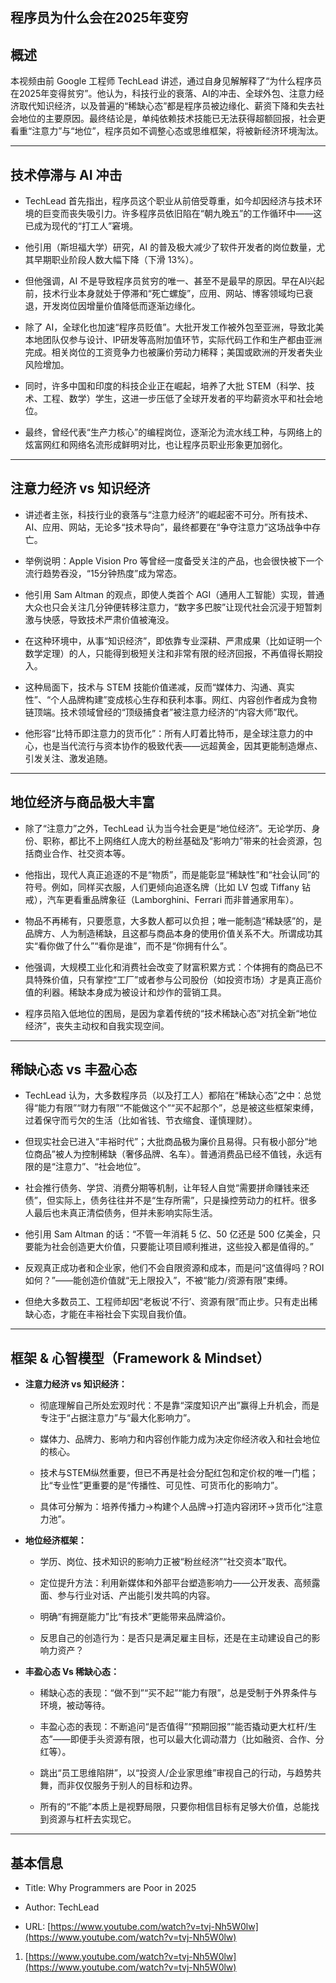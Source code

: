 ## 程序员为什么会在2025年变穷

## 概述

本视频由前 Google 工程师 TechLead 讲述，通过自身见解解释了“为什么程序员在2025年变得贫穷”。他认为，科技行业的衰落、AI的冲击、全球外包、注意力经济取代知识经济，以及普遍的“稀缺心态”都是程序员被边缘化、薪资下降和失去社会地位的主要原因。最终结论是，单纯依赖技术技能已无法获得超额回报，社会更看重“注意力”与“地位”，程序员如不调整心态或思维框架，将被新经济环境淘汰。

---

## 技术停滞与 AI 冲击

- TechLead 首先指出，程序员这个职业从前倍受尊重，如今却因经济与技术环境的巨变而丧失吸引力。许多程序员依旧陷在“朝九晚五”的工作循环中——这已成为现代的“打工人”窘境。
    
- 他引用（斯坦福大学）研究，AI 的普及极大减少了软件开发者的岗位数量，尤其早期职业阶段人数大幅下降（下滑 13%）。
    
- 但他强调，AI 不是导致程序员贫穷的唯一、甚至不是最早的原因。早在AI兴起前，技术行业本身就处于停滞和“死亡螺旋”，应用、网站、博客领域均已衰退，开发岗位因增量价值降低而逐渐边缘化。
    
- 除了 AI，全球化也加速“程序员贬值”。大批开发工作被外包至亚洲，导致北美本地团队仅参与设计、IP研发等高附加值环节，实际代码工作和生产都由亚洲完成。相关岗位的工资竞争力也被廉价劳动力稀释；美国或欧洲的开发者失业风险增加。
    
- 同时，许多中国和印度的科技企业正在崛起，培养了大批 STEM（科学、技术、工程、数学）学生，这进一步压低了全球开发者的平均薪资水平和社会地位。
    
- 最终，曾经代表“生产力核心”的编程岗位，逐渐沦为流水线工种，与网络上的炫富网红和网络名流形成鲜明对比，也让程序员职业形象更加弱化。
    

---

## 注意力经济 vs 知识经济

- 讲述者主张，科技行业的衰落与“注意力经济”的崛起密不可分。所有技术、AI、应用、网站，无论多“技术导向”，最终都要在“争夺注意力”这场战争中存亡。
    
- 举例说明：Apple Vision Pro 等曾经一度备受关注的产品，也会很快被下一个流行趋势吞没，“15分钟热度”成为常态。
    
- 他引用 Sam Altman 的观点，即使人类首个 AGI（通用人工智能）实现，普通大众也只会关注几分钟便转移注意力，“数字多巴胺”让现代社会沉浸于短暂刺激与快感，导致技术严肃价值被淹没。
    
- 在这种环境中，从事“知识经济”，即依靠专业深耕、严肃成果（比如证明一个数学定理）的人，只能得到极短关注和非常有限的经济回报，不再值得长期投入。
    
- 这种局面下，技术与 STEM 技能价值递减，反而“媒体力、沟通、真实性”、“个人品牌构建”变成核心生存和获利本事。网红、内容创作者成为食物链顶端。技术领域曾经的“顶级捕食者”被注意力经济的“内容大师”取代。
    
- 他形容“比特币即注意力的货币化”：所有人盯着比特币，是全球注意力的中心，也是当代流行与资本协作的极致代表——远超黄金，因其更能制造爆点、引发关注、激发追随。
    

---

## 地位经济与商品极大丰富

- 除了“注意力”之外，TechLead 认为当今社会更是“地位经济”。无论学历、身份、职称，都比不上网络红人庞大的粉丝基础及“影响力”带来的社会资源，包括商业合作、社交资本等。
    
- 他指出，现代人真正追逐的不是“物质”，而是能彰显“稀缺性”和“社会认同”的符号。例如，同样买衣服，人们更倾向追逐名牌（比如 LV 包或 Tiffany 钻戒），汽车更看重品牌象征（Lamborghini、Ferrari 而非普通家用车）。
    
- 物品不再稀有，只要愿意，大多数人都可以负担；唯一能制造“稀缺感”的，是品牌方、人为制造稀缺，且这都与商品本身的使用价值关系不大。所谓成功其实“看你做了什么”“看你是谁”，而不是“你拥有什么”。
    
- 他强调，大规模工业化和消费社会改变了财富积累方式：个体拥有的商品已不具特殊价值，只有掌控“工厂”或者参与公司股份（如投资市场）才是真正高价值的利器。稀缺本身成为被设计和炒作的营销工具。
    
- 程序员陷入低地位的困局，是因为拿着传统的“技术稀缺心态”对抗全新“地位经济”，丧失主动权和自我实现空间。
    

---

## 稀缺心态 vs 丰盈心态

- TechLead 认为，大多数程序员（以及打工人）都陷在“稀缺心态”之中：总觉得“能力有限”“财力有限”“不能做这个”“买不起那个”，总是被这些框架束缚，过着保守而亏欠的生活（比如省钱、节衣缩食、谨慎理财）。
    
- 但现实社会已进入“丰裕时代”；大批商品极为廉价且易得。只有极小部分“地位商品”被人为控制稀缺（奢侈品牌、名车）。普通消费品已经不值钱，永远有限的是“注意力”、“社会地位”。
    
- 社会推行债务、学贷、消费分期等机制，让年轻人自觉“需要拼命赚钱来还债”，但实际上，债务往往并不是“生存所需”，只是操控劳动力的杠杆。很多人最后也未真正清偿债务，但并未影响实际生活。
    
- 他引用 Sam Altman 的话：“不管一年消耗 5 亿、50 亿还是 500 亿美金，只要能为社会创造更大价值，只要能让项目顺利推进，这些投入都是值得的。”
    
- 反观真正成功者和企业家，他们不会自限资源和成本，而是问“这值得吗？ROI如何？”——能创造价值就“无上限投入”，不被“能力/资源有限”束缚。
    
- 但绝大多数员工、工程师却因“老板说‘不行’、资源有限”而止步。只有走出稀缺心态，才能在丰裕社会下实现自我价值。
    

---

## 框架 & 心智模型（Framework & Mindset）

- **注意力经济 vs 知识经济：**
    
    - 彻底理解自己所处宏观时代：不是靠“深度知识产出”赢得上升机会，而是专注于“占据注意力”与“最大化影响力”。
        
    - 媒体力、品牌力、影响力和内容创作能力成为决定你经济收入和社会地位的核心。
        
    - 技术与STEM纵然重要，但已不再是社会分配红包和定价权的唯一门槛；比“专业性”更重要的是“传播性、可见性、可货币化的影响力”。
        
    - 具体可分解为：培养传播力→构建个人品牌→打造内容闭环→货币化“注意力池”。
        
- **地位经济框架：**
    
    - 学历、岗位、技术知识的影响力正被“粉丝经济”“社交资本”取代。
        
    - 定位提升方法：利用新媒体和外部平台塑造影响力——公开发表、高频露面、参与行业对话、产出能引发共鸣的内容。
        
    - 明确“有拥趸能力”比“有技术”更能带来品牌溢价。
        
    - 反思自己的创造行为：是否只是满足雇主目标，还是在主动建设自己的影响力资产？
        
- **丰盈心态 Vs 稀缺心态：**
    
    - 稀缺心态的表现：“做不到”“买不起”“能力有限”，总是受制于外界条件与环境，被动等待。
        
    - 丰盈心态的表现：不断追问“是否值得”“预期回报”“能否撬动更大杠杆/生态”——即便手头资源有限，也可以最大化调动潜力（比如融资、合作、分红等）。
        
    - 跳出“员工思维陷阱”，以“投资人/企业家思维”审视自己的行动，与趋势共舞，而非仅仅服务于别人的目标和边界。
        
    - 所有的“不能”本质上是视野局限，只要你相信目标有足够大价值，总能找到资源与杠杆去实现它。
        

---

## 基本信息

- Title: Why Programmers are Poor in 2025
    
- Author: TechLead
    
- URL: [https://www.youtube.com/watch?v=tvj-Nh5W0lw](https://www.youtube.com/watch?v=tvj-Nh5W0lw)
    

1. [https://www.youtube.com/watch?v=tvj-Nh5W0lw](https://www.youtube.com/watch?v=tvj-Nh5W0lw)